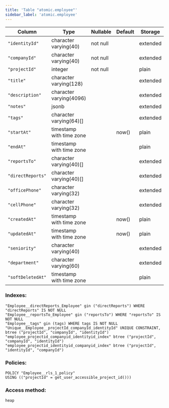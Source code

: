 ```yaml
---
title: 'Table "atomic.employee"'
sidebar_label: 'atomic.employee'
---
```

Column     |           Type           | Nullable | Default | Storage  | Description 
---------------|--------------------------|----------|---------|----------|-------------
`"identityId"`    | character varying(40)    | not null |         | extended | 
`"companyId"`     | character varying(40)    | not null |         | extended | 
`"projectId"`     | integer                  | not null |         | plain    | 
`"title"`         | character varying(128)   |          |         | extended | 
`"description"`   | character varying(4096)  |          |         | extended | 
`"notes"`         | jsonb                    |          |         | extended | 
`"tags"`          | character varying(64)[]  |          |         | extended | 
`"startAt"`       | timestamp with time zone |          | now()   | plain    | 
`"endAt"`         | timestamp with time zone |          |         | plain    | 
`"reportsTo"`     | character varying(40)[]  |          |         | extended | 
`"directReports"` | character varying(40)[]  |          |         | extended | 
`"officePhone"`   | character varying(32)    |          |         | extended | 
`"cellPhone"`     | character varying(32)    |          |         | extended | 
`"createdAt"`     | timestamp with time zone |          | now()   | plain    | 
`"updatedAt"`     | timestamp with time zone |          | now()   | plain    | 
`"seniority"`     | character varying(40)    |          |         | extended | 
`"department"`    | character varying(60)    |          |         | extended | 
`"softDeletedAt"` | timestamp with time zone |          |         | plain    | 
### Indexes:
```
"Employee__directReports_Employee" gin ("directReports") WHERE "directReports" IS NOT NULL
"Employee__reportsTo_Employee" gin ("reportsTo") WHERE "reportsTo" IS NOT NULL
"Employee__tags" gin (tags) WHERE tags IS NOT NULL
"Unique__Employee__projectId_companyId_identityId" UNIQUE CONSTRAINT, btree ("projectId", "companyId", "identityId")
"employee_projectid_companyid_identityid_index" btree ("projectId", "companyId", "identityId")
"employee_projectid_identityid_companyid_index" btree ("projectId", "identityId", "companyId")
```
### Policies:
```
POLICY "Employee__rls_1_policy"
USING (("projectId" = get_user_accessible_project_id()))
```
### Access method:
```
heap
```